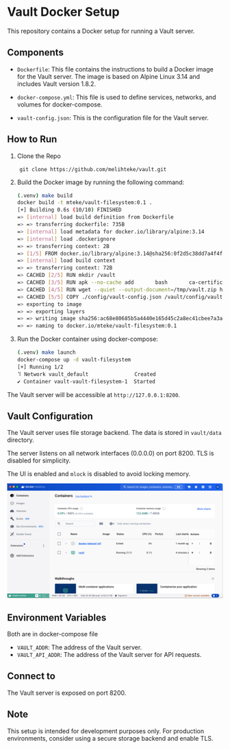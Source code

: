 # Vault Docker Setup

This repository contains a Docker setup for running a Vault server.

## Components

- `Dockerfile`: This file contains the instructions to build a Docker image for the Vault server. The image is based on Alpine Linux 3.14 and includes Vault version 1.8.2.

- `docker-compose.yml`: This file is used to define services, networks, and volumes for docker-compose.

- `vault-config.json`: This is the configuration file for the Vault server.

## How to Run

1. Clone the Repo
```shell 
    git clone https://github.com/melihteke/vault.git
```

2. Build the Docker image by running the following command:

    ```bash
    (.venv) make build
    docker build -t mteke/vault-filesystem:0.1 .
    [+] Building 0.6s (10/10) FINISHED                                                                                      docker:desktop-linux
    => [internal] load build definition from Dockerfile                                                                                    0.0s
    => => transferring dockerfile: 735B                                                                                                    0.0s
    => [internal] load metadata for docker.io/library/alpine:3.14                                                                          0.6s
    => [internal] load .dockerignore                                                                                                       0.0s
    => => transferring context: 2B                                                                                                         0.0s
    => [1/5] FROM docker.io/library/alpine:3.14@sha256:0f2d5c38dd7a4f4f733e688e3a6733cb5ab1ac6e3cb4603a5dd564e5bfb80eed                    0.0s
    => [internal] load build context                                                                                                       0.0s
    => => transferring context: 72B                                                                                                        0.0s
    => CACHED [2/5] RUN mkdir /vault                                                                                                       0.0s
    => CACHED [3/5] RUN apk --no-cache add       bash       ca-certificates       wget       curl                                          0.0s
    => CACHED [4/5] RUN wget --quiet --output-document=/tmp/vault.zip https://releases.hashicorp.com/vault/1.8.2/vault_1.8.2_linux_amd64.  0.0s
    => CACHED [5/5] COPY ./config/vault-config.json /vault/config/vault-config.json                                                        0.0s
    => exporting to image                                                                                                                  0.0s
    => => exporting layers                                                                                                                 0.0s
    => => writing image sha256:ac68e80685b5a4440e165d45c2a8ec41cbee7a3a6994e61969c14ff1b96bc184                                            0.0s
    => => naming to docker.io/mteke/vault-filesystem:0.1   
    ```

2. Run the Docker container using docker-compose:

    ```bash
    (.venv) make launch
    docker-compose up -d vault-filesystem
    [+] Running 1/2
    ⠹ Network vault_default               Created                                                                                          0.2s 
    ✔ Container vault-vault-filesystem-1  Started    
    ```

The Vault server will be accessible at `http://127.0.0.1:8200`.

## Vault Configuration

The Vault server uses file storage backend. The data is stored in `vault/data` directory.

The server listens on all network interfaces (0.0.0.0) on port 8200. TLS is disabled for simplicity.

The UI is enabled and `mlock` is disabled to avoid locking memory.

![Alt text](image.png)

## Environment Variables
Both are in docker-compose file
- `VAULT_ADDR`: The address of the Vault server.
- `VAULT_API_ADDR`: The address of the Vault server  for API requests.

## Connect to 

The Vault server is exposed on port 8200.



## Note

This setup is intended for development purposes only. For production environments, consider using a secure storage backend and enable TLS.